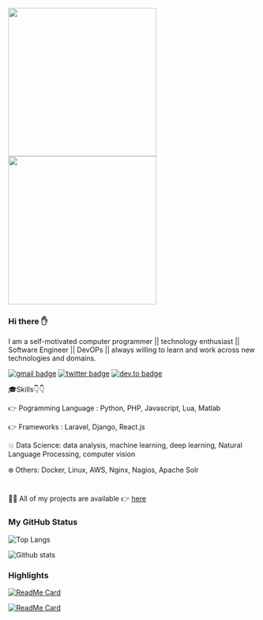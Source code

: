 <img src="https://media.giphy.com/media/p4NLw3I4U0idi/giphy.gif" width="300"> <img src= "https://media.giphy.com/media/26tn33aiTi1jkl6H6/giphy.gif" width = "300">

### Hi there ✋
I am a self-motivated computer programmer || technology enthusiast || Software Engineer || DevOPs || always willing to learn and work across new technologies and domains.

[![gmail badge](https://img.shields.io/badge/twitter-ragibsh.me@gmail.com-%231FA1F1?style=flat&logo=gmail&logoColor=red)](mailto:ragibsh.me@gmail.com)
[![twitter badge](https://img.shields.io/badge/twitter-@ragib_sh-%231FA1F1?style=flat&logo=twitter&logoColor=blue)](https://twitter.com/iam_himanshu0)
[![dev.to badge](https://img.shields.io/badge/linkedin-ragib_shshriar-%230177B5?style=flat&logo=linkedin)](https://www.linkedin.com/in/ragib-shahriar-9b1072164/)

🎓Skills👇👇

 👉  Pogramming Language : Python, PHP, Javascript, Lua, Matlab 
 
 👉  Frameworks : Laravel, Django, React.js 
 
 💥  Data Science: data analysis, machine learning, deep learning, Natural Language Processing, computer vision 
 
 ❄️ Others: Docker, Linux, AWS, Nginx, Nagios, Apache Solr
 </br></br></br>
 👨‍💻 All of my projects are available 👉  [here](https://github.com/Ragib01?tab=repositories)


### My GitHub Status 
![Top Langs](https://github-readme-stats.vercel.app/api/top-langs/?username=Ragib01)

![Github stats](https://github-readme-stats.vercel.app/api?username=Ragib01&show_icons=true)


### Highlights 

[![ReadMe Card](https://github-readme-stats.vercel.app/api/pin/?username=Ragib01&repo=datatable-multi-filtering)](https://github.com/anuraghazra/github-readme-stats)

[![ReadMe Card](https://github-readme-stats.vercel.app/api/pin/?username=Ragib01&repo=django_log_tracker)](https://github.com/anuraghazra/github-readme-stats)
